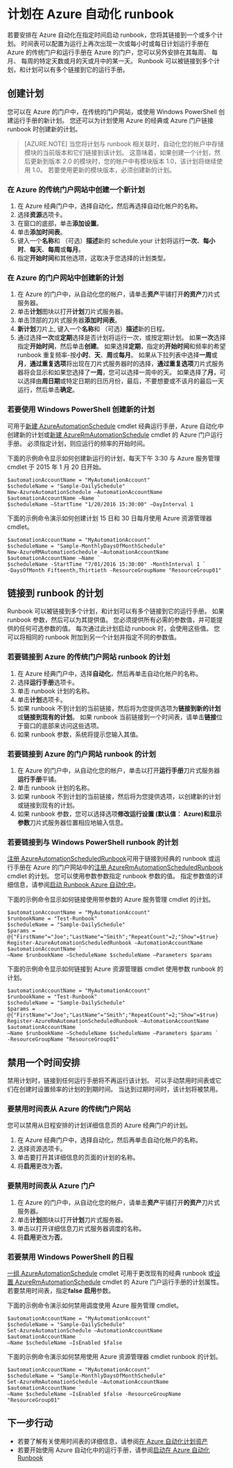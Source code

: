<properties 
   pageTitle="计划在 Azure 自动化 runbook |Microsoft Azure"
   description="描述如何创建在 Azure 自动化中的计划，以便您可以自动启动 runbook 在某一特定时间或定期计划。"
   services="automation"
   documentationCenter=""
   authors="mgoedtel"
   manager="jwhit"
   editor="tysonn" />
<tags 
   ms.service="automation"
   ms.devlang="na"
   ms.topic="article"
   ms.tgt_pltfrm="na"
   ms.workload="infrastructure-services"
   ms.date="08/05/2016"
   ms.author="bwren" />

# <a name="scheduling-a-runbook-in-azure-automation"></a>计划在 Azure 自动化 runbook

若要安排在 Azure 自动化在指定时间启动 runbook，您将其链接到一个或多个计划。 时间表可以配置为运行上再次出现一次或每小时或每日计划运行手册在 Azure 的传统门户和运行手册在 Azure 的门户，您可以另外安排在其每周、 每月、 每周的特定天数或月的天或月中的某一天。  Runbook 可以被链接到多个计划，和计划可以有多个链接到它的运行手册。


## <a name="creating-a-schedule"></a>创建计划

您可以在 Azure 的门户中，在传统的门户网站，或使用 Windows PowerShell 创建运行手册的新计划。 您还可以为计划使用 Azure 的经典或 Azure 门户链接 runbook 时创建新的计划。

>[AZURE.NOTE] 当您将计划与 runbook 相关联时，自动化您的帐户中存储模块的当前版本和它们链接到该计划。  这意味着，如果创建一个计划，然后更新到版本 2.0 的模块时，您的帐户中有模块版本 1.0，该计划将继续使用 1.0。  若要使用更新的模块版本，必须创建新的计划。 

### <a name="to-create-a-new-schedule-in-the-azure-classic-portal"></a>在 Azure 的传统门户网站中创建一个新计划

1. 在 Azure 经典门户中，选择自动化，然后再选择自动化帐户的名称。
1. 选择**资源**选项卡。
1. 在窗口的底部，单击**添加设置**。
1. 单击**添加时间表**。
1. 键入一个**名称**和 （可选）**描述**新的 schedule.your 计划将运行**一次**、**每小时**、**每天**、**每周**或**每月**。
1. 指定**开始时间**和其他选项，这取决于您选择的计划类型。

### <a name="to-create-a-new-schedule-in-the-azure-portal"></a>在 Azure 的门户网站中创建新的计划

1. 在 Azure 的门户中，从自动化您的帐户，请单击**资产**平铺打开**的资产**刀片式服务器。
2. 单击**计划**图块以打开**计划**刀片式服务器。
3. 单击顶部的刀片式服务器**添加时间表**。
4. **新计划**刀片上, 键入一个**名称**和 （可选）**描述**新的日程。
5. 通过选择**一次**或**定期**选择是否计划将运行一次，或按定期计划。  如果**一次**选择指定**开始时间**，然后单击**创建**。  如果选择**定期**，指定的**开始时间**和频率的希望 runbook 重复频率-按**小时**、**天**、**周**或**每月**。  如果从下拉列表中选择**一周**或**月**，**通过重复选项**将出现在刀片式服务器时的选择，**通过重复选项**刀片式服务器将会显示和如果您选择了**一周**，您可以选择一周中的天。  如果选择了**月**，可以选择由**周日期**或特定日期的日历月份，最后，不要想要或不该月的最后一天运行，然后单击**确定**。   

### <a name="to-create-a-new-schedule-with-windows-powershell"></a>若要使用 Windows PowerShell 创建新的计划

可用于[新建 AzureAutomationSchedule](http://msdn.microsoft.com/library/azure/dn690271.aspx) cmdlet 经典运行手册，Azure 自动化中创建新的计划或[新建 AzureRmAutomationSchedule](https://msdn.microsoft.com/library/mt603577.aspx) cmdlet 的 Azure 门户运行手册。 必须指定计划，则应运行的频率的开始时间。

下面的示例命令显示如何创建新运行的计划，每天下午 3:30 与 Azure 服务管理 cmdlet 于 2015 年 1 月 20 日开始。

    $automationAccountName = "MyAutomationAccount"
    $scheduleName = "Sample-DailySchedule"
    New-AzureAutomationSchedule –AutomationAccountName $automationAccountName –Name `
    $scheduleName –StartTime "1/20/2016 15:30:00" –DayInterval 1

下面的示例命令演示如何创建计划 15 日和 30 日每月使用 Azure 资源管理器 cmdlet。

    $automationAccountName = "MyAutomationAccount"
    $scheduleName = "Sample-MonthlyDaysOfMonthSchedule"
    New-AzureRMAutomationSchedule –AutomationAccountName $automationAccountName –Name `
    $scheduleName -StartTime "7/01/2016 15:30:00" -MonthInterval 1 `
    -DaysOfMonth Fifteenth,Thirtieth -ResourceGroupName "ResourceGroup01"
    

## <a name="linking-a-schedule-to-a-runbook"></a>链接到 runbook 的计划

Runbook 可以被链接到多个计划，和计划可以有多个链接到它的运行手册。 如果 runbook 参数，然后可以为其提供值。 您必须提供所有必需的参数值，并可能提供的任何可选参数的值。  每次通过此计划启动 runbook 时，会使用这些值。  您可以将相同的 runbook 附加到另一个计划并指定不同的参数值。


### <a name="to-link-a-schedule-to-a-runbook-with-the-azure-classic-portal"></a>若要链接到 Azure 的传统门户网站 runbook 的计划

1. 在 Azure 经典门户中，选择**自动化**，然后再单击自动化帐户的名称。
2. 选择**运行手册**选项卡。
3. 单击 runbook 计划的名称。
4. 单击**计划**选项卡。
5. 如果 runbook 不到计划的当前链接，然后将为您提供选项为**链接到新的计划**或**链接到现有的计划**。  如果 runbook 当前链接到一个时间表，请单击**链接**位于窗口的底部来访问这些选项。
6. 如果 runbook 参数，系统将提示您输入其值。  

### <a name="to-link-a-schedule-to-a-runbook-with-the-azure-portal"></a>若要链接到 Azure 的门户网站 runbook 的计划

1. 在 Azure 的门户中，从自动化您的帐户，单击以打开**运行手册**刀片式服务器**运行手册**平铺。
2. 单击 runbook 计划的名称。
3. 如果 runbook 不到计划的当前链接，然后将为您提供选项，以创建新的计划或链接到现有的计划。  
4. 如果 runbook 参数，您可以选择选项**修改运行设置 (默认值︰ Azure)**和显示**参数**刀片式服务器位置相应地输入信息。  

### <a name="to-link-a-schedule-to-a-runbook-with-windows-powershell"></a>若要链接到与 Windows PowerShell runbook 的计划

[注册 AzureAutomationScheduledRunbook](http://msdn.microsoft.com/library/azure/dn690265.aspx)可用于链接到经典的 runbook 或运行手册在 Azure 的门户网站中的[注册 AzureRmAutomationScheduledRunbook](https://msdn.microsoft.com/library/mt603575.aspx) cmdlet 的计划。  您可以使用参数参数指定 runbook 参数的值。 指定参数值的详细信息，请参阅[启动 Runbook Azure 自动化中](automation-starting-a-runbook.md)。

下面的示例命令显示如何链接使用带参数的 Azure 服务管理 cmdlet 的计划。

    $automationAccountName = "MyAutomationAccount"
    $runbookName = "Test-Runbook"
    $scheduleName = "Sample-DailySchedule"
    $params = @{"FirstName"="Joe";"LastName"="Smith";"RepeatCount"=2;"Show"=$true}
    Register-AzureAutomationScheduledRunbook –AutomationAccountName $automationAccountName `
    –Name $runbookName –ScheduleName $scheduleName –Parameters $params

下面的示例命令显示如何链接到 Azure 资源管理器 cmdlet 使用参数 runbook 的计划。

    $automationAccountName = "MyAutomationAccount"
    $runbookName = "Test-Runbook"
    $scheduleName = "Sample-DailySchedule"
    $params = @{"FirstName"="Joe";"LastName"="Smith";"RepeatCount"=2;"Show"=$true}
    Register-AzureRmAutomationScheduledRunbook –AutomationAccountName $automationAccountName `
    –Name $runbookName –ScheduleName $scheduleName –Parameters $params `
    -ResourceGroupName "ResourceGroup01"

## <a name="disabling-a-schedule"></a>禁用一个时间安排

禁用计划时，链接到任何运行手册将不再运行该计划。 可以手动禁用时间表或它们在创建时设置频率的计划的到期时间。 当达到过期时间时，该计划将被禁用。

### <a name="to-disable-a-schedule-from-the-azure-classic-portal"></a>要禁用时间表从 Azure 的传统门户网站

您可以禁用从日程安排的计划详细信息页的 Azure 经典门户的计划。

1. 在 Azure 经典门户中，选择自动化，然后再单击自动化帐户的名称。
1. 选择资源选项卡。
1. 单击要打开其详细信息的页面的计划的名称。
2. 将**启用**更改为**否**。

### <a name="to-disable-a-schedule-from-the-azure-portal"></a>要禁用时间表从 Azure 门户

1. 在 Azure 的门户中，从自动化您的帐户，请单击**资产**平铺打开**的资产**刀片式服务器。
2. 单击**计划**图块以打开**计划**刀片式服务器。
2. 单击以打开详细信息刀片式服务器调度的名称。
3. 将**启用**更改为**否**。

### <a name="to-disable-a-schedule-with-windows-powershell"></a>若要禁用 Windows PowerShell 的日程

[一组 AzureAutomationSchedule](http://msdn.microsoft.com/library/azure/dn690270.aspx) cmdlet 可用于更改现有的经典 runbook 或[设置 AzureRmAutomationSchedule](https://msdn.microsoft.com/library/mt603566.aspx) cmdlet 的 Azure 门户运行手册的计划属性。 若要禁用时间表，指定**false** **启用**参数。

下面的示例命令演示如何禁用调度使用 Azure 服务管理 cmdlet。

    $automationAccountName = "MyAutomationAccount"
    $scheduleName = "Sample-DailySchedule"
    Set-AzureAutomationSchedule –AutomationAccountName $automationAccountName `
    –Name $scheduleName –IsEnabled $false

下面的示例命令演示如何禁用使用 Azure 资源管理器 cmdlet runbook 的计划。

    $automationAccountName = "MyAutomationAccount"
    $scheduleName = "Sample-MonthlyDaysOfMonthSchedule"
    Set-AzureRmAutomationSchedule –AutomationAccountName $automationAccountName `
    –Name $scheduleName –IsEnabled $false -ResourceGroupName "ResourceGroup01"


## <a name="next-steps"></a>下一步行动

- 若要了解有关使用时间表的详细信息，请参阅[在 Azure 自动化计划资产](http://msdn.microsoft.com/library/azure/dn940016.aspx)
- 若要开始使用 Azure 自动化中的运行手册，请参阅[启动在 Azure 自动化 Runbook](automation-starting-a-runbook.md) 